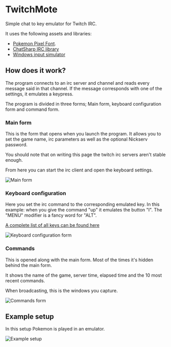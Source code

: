 TwitchMote
========
Simple chat to key emulator for Twitch IRC.

It uses the following assets and libraries:

* [Pokemon Pixel Font](http://www.fonts2u.com/pokemon-pixel-font-regular.font "pixel font").
* [ChatSharp IRC library](https://github.com/SirCmpwn/ChatSharp "irc")
* [Windows input simulator](http://inputsimulator.codeplex.com/ "inputsimulator")

How does it work?
--------
The program connects to an irc server and channel and reads every message said in that channel. If the message corresponds with one of the settings, it emulates a keypress.

The program is divided in three forms; Main form, keyboard configuration form and command form.

### Main form
This is the form that opens when you launch the program. It allows you to set the  game name, irc parameters as well as the optional Nickserv password.

You should note that on writing this page the twitch irc servers aren't stable enough.

From here you can start the irc client and open the keyboard settings.

![Main form](http://i.imgur.com/iYq5f65.png "Main form")

### Keyboard configuration
Here you set the irc command to the corresponding emulated key. In this example: when you give the command "up" it emulates the button "I". The "MENU" modifier is a fancy word for "ALT".

[A complete list of all keys can be found here](KEYS.md "keys")

![Keyboard configuration form](http://i.imgur.com/9TRKYfH.png "Keyboard configuration form")


### Commands
This is opened along with the main form. Most of the times it's hidden behind the main form.

It shows the name of the game, server time, elapsed time and the 10 most recent commands.

When broadcasting, this is the windows you capture.

![Commands form](http://i.imgur.com/JIka8sI.png "Commands form")

Example setup
--------
In this setup Pokemon is played in an emulator.

![Example setup](http://i.imgur.com/jahIV6l.jpg "Example setup")